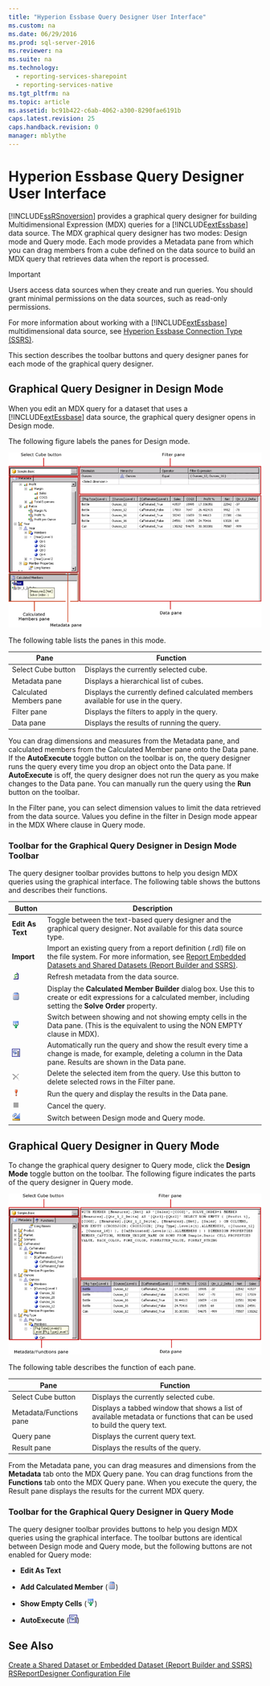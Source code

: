 ```yaml
---
title: "Hyperion Essbase Query Designer User Interface"
ms.custom: na
ms.date: 06/29/2016
ms.prod: sql-server-2016
ms.reviewer: na
ms.suite: na
ms.technology: 
  - reporting-services-sharepoint
  - reporting-services-native
ms.tgt_pltfrm: na
ms.topic: article
ms.assetid: bc91b422-c6ab-4062-a300-8290fae6191b
caps.latest.revision: 25
caps.handback.revision: 0
manager: mblythe
---
```

# Hyperion Essbase Query Designer User Interface
[!INCLUDE[ssRSnoversion](../../Topics/TopicNameContainA/tokens/ssRSnoversion_md.md)] provides a graphical query designer for building Multidimensional Expression (MDX) queries for a [!INCLUDE[extEssbase](../../Topics/TopicNameNotContainA/tokens/extEssbase_md.md)] data source. The MDX graphical query designer has two modes: Design mode and Query mode. Each mode provides a Metadata pane from which you can drag members from a cube defined on the data source to build an MDX query that retrieves data when the report is processed.  
  
> [!IMPORTANT]  
>  Users access data sources when they create and run queries. You should grant minimal permissions on the data sources, such as read-only permissions.  
  
 For more information about working with a [!INCLUDE[extEssbase](../../Topics/TopicNameNotContainA/tokens/extEssbase_md.md)] multidimensional data source, see [Hyperion Essbase Connection Type (SSRS)](../../Topics/TopicNameNotContainA/Hyperion-Essbase-Connection-Type--SSRS-.md).  
  
 This section describes the toolbar buttons and query designer panes for each mode of the graphical query designer.  
  
## Graphical Query Designer in Design Mode  
 When you edit an MDX query for a dataset that uses a [!INCLUDE[extEssbase](../../Topics/TopicNameNotContainA/tokens/extEssbase_md.md)] data source, the graphical query designer opens in Design mode.  
  
 The following figure labels the panes for Design mode.  
  
 ![Query Designer for Hyperion Essbase data source](../../Topics/TopicNameNotContainA/images/rsQD_DSHyperionEssbase_MDX_DesignMode.gif "rsQD_DSHyperionEssbase_MDX_DesignMode")  
  
 The following table lists the panes in this mode.  
  
|Pane|Function|  
|----------|--------------|  
|Select Cube button|Displays the currently selected cube.|  
|Metadata pane|Displays a hierarchical list of cubes.|  
|Calculated Members pane|Displays the currently defined calculated members available for use in the query.|  
|Filter pane|Displays the filters to apply in the query.|  
|Data pane|Displays the results of running the query.|  
  
 You can drag dimensions and measures from the Metadata pane, and calculated members from the Calculated Member pane onto the Data pane. If the **AutoExecute** toggle button on the toolbar is on, the query designer runs the query every time you drop an object onto the Data pane. If **AutoExecute** is off, the query designer does not run the query as you make changes to the Data pane. You can manually run the query using the **Run** button on the toolbar.  
  
 In the Filter pane, you can select dimension values to limit the data retrieved from the data source. Values you define in the filter in Design mode appear in the MDX Where clause in Query mode.  
  
### Toolbar for the Graphical Query Designer in Design Mode Toolbar  
 The query designer toolbar provides buttons to help you design MDX queries using the graphical interface. The following table shows the buttons and describes their functions.  
  
|Button|Description|  
|------------|-----------------|  
|**Edit As Text**|Toggle between the text-based query designer and the graphical query designer. Not available for this data source type.|  
|**Import**|Import an existing query from a report definition (.rdl) file on the file system. For more information, see [Report Embedded Datasets and Shared Datasets (Report Builder and SSRS)](../../Topics/TopicNameNotContainA/Report-Embedded-Datasets-and-Shared-Datasets--Report-Builder-and-SSRS-.md).|  
|![Refresh dataset fields](../../Topics/TopicNameNotContainA/images/rsQDIcon_RefreshFields.gif "rsQDIcon_RefreshFields")|Refresh metadata from the data source.|  
|![Add calculated member](../../Topics/TopicNameNotContainA/images/rsQDIcon_AddCalculatedMember.gif "rsQDIcon_AddCalculatedMember")|Display the **Calculated Member Builder** dialog box. Use this to create or edit expressions for a calculated member, including setting the **Solve Order** property.|  
|![Toggle for show empty cells](../../Topics/TopicNameNotContainA/images/rsQDIcon_ShowEmptyCells.gif "rsQDIcon_ShowEmptyCells")|Switch between showing and not showing empty cells in the Data pane. (This is the equivalent to using the NON EMPTY clause in MDX).|  
|![AutoExecute the query](../../Topics/TopicNameNotContainA/images/rsQDIcon_AutoExecute.gif "rsQDIcon_AutoExecute")|Automatically run the query and show the result every time a change is made, for example, deleting a column in the Data pane. Results are shown in the Data pane.|  
|![Delete](../../Topics/TopicNameNotContainA/images/rsQDIcon_Delete.gif "rsQDIcon_Delete")|Delete the selected item from the query. Use this button to delete selected rows in the Filter pane.|  
|![Run the query](../../Topics/TopicNameNotContainA/images/rsQDIcon_Run.gif "rsQDIcon_Run")|Run the query and display the results in the Data pane.|  
|![Cancel the query](../../Topics/TopicNameNotContainA/images/rsQDIcon_Cancel.gif "rsQDIcon_Cancel")|Cancel the query.|  
|![Switch to Design mode](../../Topics/TopicNameNotContainA/images/rsQDIcon_DesignMode.gif "rsQDIcon_DesignMode")|Switch between Design mode and Query mode.|  
  
## Graphical Query Designer in Query Mode  
 To change the graphical query designer to Query mode, click the **Design Mode** toggle button on the toolbar. The following figure indicates the parts of the query designer in Query mode.  
  
 ![Query Designer in Query Mode for Hyperion](../../Topics/TopicNameNotContainA/images/rsQD_HyperionEssbase_MDX_QueryMode.gif "rsQD_HyperionEssbase_MDX_QueryMode")  
  
 The following table describes the function of each pane.  
  
|Pane|Function|  
|----------|--------------|  
|Select Cube button|Displays the currently selected cube.|  
|Metadata/Functions pane|Displays a tabbed window that shows a list of available metadata or functions that can be used to build the query text.|  
|Query pane|Displays the current query text.|  
|Result pane|Displays the results of the query.|  
  
 From the Metadata pane, you can drag measures and dimensions from the **Metadata** tab onto the MDX Query pane. You can drag functions from the **Functions** tab onto the MDX Query pane. When you execute the query, the Result pane displays the results for the current MDX query.  
  
### Toolbar for the Graphical Query Designer in Query Mode  
 The query designer toolbar provides buttons to help you design MDX queries using the graphical interface. The toolbar buttons are identical between Design mode and Query mode, but the following buttons are not enabled for Query mode:  
  
-   **Edit As Text**  
  
-   **Add Calculated Member** (![Add calculated member](../../Topics/TopicNameNotContainA/images/rsQDIcon_AddCalculatedMember.gif "rsQDIcon_AddCalculatedMember"))  
  
-   **Show Empty Cells** (![Toggle for show empty cells](../../Topics/TopicNameNotContainA/images/rsQDIcon_ShowEmptyCells.gif "rsQDIcon_ShowEmptyCells"))  
  
-   **AutoExecute** (![AutoExecute the query](../../Topics/TopicNameNotContainA/images/rsQDIcon_AutoExecute.gif "rsQDIcon_AutoExecute"))  
  
## See Also  
 [Create a Shared Dataset or Embedded Dataset (Report Builder and SSRS)](../../Topics/TopicNameContainA/Create-a-Shared-Dataset-or-Embedded-Dataset--Report-Builder-and-SSRS-.md)   
 [RSReportDesigner Configuration File](../../Topics/TopicNameNotContainA/RSReportDesigner-Configuration-File.md)